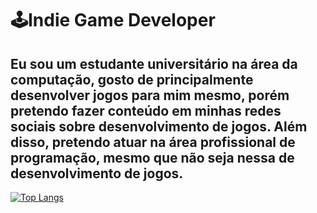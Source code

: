 # 🕹️Indie Game Developer
Eu sou um estudante universitário na área da computação, gosto de principalmente desenvolver jogos para mim mesmo, porém pretendo fazer conteúdo em minhas redes sociais sobre desenvolvimento de jogos. Além disso, pretendo atuar na área profissional de programação, mesmo que não seja nessa de desenvolvimento de jogos.
---
[![Top Langs](https://github-readme-stats.vercel.app/api/top-langs/?username=RaulRonald)](https://github.com/RaulRonald/github-readme-stats)
